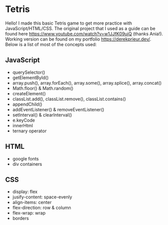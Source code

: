 # Tetris
Hello! I made this basic Tetris game to get more practice with JavaScript/HTML/CSS. The original project that I used as a guide can be found here https://www.youtube.com/watch?v=w1JJfK09ujQ (thanks Ania!). Working version can be found on my portfolio https://derekprieur.dev/. Below is a list of most of the concepts used:
## JavaScript
  - querySelector()
  - getElementById()
  - array.push(), array.forEach(), array.some(), array.splice(), array.concat()
  - Math.floor() & Math.random()
  - createElement()
  - classList.add(), classList.remove(), classList.contains()
  - appendChild()
  - addEventListener() & removeEventListener()
  - setInterval() & clearInterval()
  - e.keyCode
  - innerHtml
  - ternary operator
  
## HTML
  - google fonts
  - div containers

## CSS
  - display: flex
  - jusify-content: space-evenly
  - align-items: center
  - flex-direction: row & column
  - flex-wrap: wrap
  - borders
